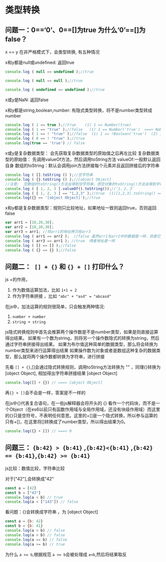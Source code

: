 # 类型转换

## 问题一：0==‘0’、0==[]为true 为什么‘0’==[]为false？

x == y 在非严格模式下，会类型转换, 有五种情况

x和y都是null或undefined: 返回true

```js
console.log ( null == undefined );//true

console.log ( null == null );//true

console.log ( undefined == undefined );//true
```

x或y是NaN: 返回false

x和y都是string,boolean,number: 有隐式类型转换，将不是number类型转成number

```js
console.log ( 1 == true );//true    (1) 1 == Number(true)
console.log ( 1 == "true" );//false   (1) 1 == Number('true')  ===> NaN
console.log ( 1 == ! "true" );//false  (1) 1 == !Boolean('true')  (2) 1 == !true  (3) 1 == false  (4)1 == Number(false) 
console.log ( 0 == ! "true" );//true 
console.log(true == 'true') // false
```

x或y是复杂数据类型： 会先获取复杂数据类型的原始值之后再左比较
	复杂数据类型的原始值： 先调用valueOf方法，然后调用toString方法
	valueOf:一般默认返回自身
	数组的toString：默认会调用join方法拼接每个元素并且返回拼接后的字符串

```js
console.log ( [].toString () );//空字符串 
console.log ( {}.toString () );//[object Object] 
//注意:  空数组的toString()方法会得到空字符串，而空对象的toString()方法会得到字符串[object Object] （注意第一个小写o，第二个大写O哟）  
console.log ( [ 1, 2, 3 ].valueOf().toString());//‘1，2，3’ 
console.log ( [ 1, 2, 3 ] == "1,2,3" );//true  (1)[1,2,3].toString() == '1,2,3'  (2)'1,2,3' == '1,2,3' 
console.log({} == '[object Object]');//true

```

x和y都是复杂数据类型：规则只比较地址，如果地址一致则返回true，否则返回false

```js
var arr1 = [10,20,30]; 
var arr2 = [10,20,30]; 
var arr3 = arr1; //将arr1的地址拷贝给arr3         
console.log ( arr1 == arr2 );  //false 虽然arr1与arr2中的数据是一样，但是它们两个不同的地址 
console.log ( arr3 == arr1 ); //true  两者地址是一样         
console.log ( [] == [] );//false 
console.log ( {} == {} );//false

```

## 问题二：` [] + {}`  和 `{} + []`  打印什么？

js +的作用，

1. 作为数值运算加法，比如 `1+1 = 2`
2. 作为字符串拼接 ，比如 `"abc" + "asd" = "abcasd"`

在js中，加法运算的规则很简单，只会触发两种情况:

1. `number + number`
2. `string + string`

js隐式转换规则中首先会推算两个操作数是不是number类型，如果是则直接运算得出结果。
如果有一个数为string，则将另一个操作数隐式的转换为string，然后通过字符串拼接得出结果。
如果为布尔值这种简单的数据类型，那么将会转换为number类型来进行运算得出结果
如果操作数为对象或者是数组这种复杂的数据类型，那么就将两个操作数都转换为字符串，进行拼接

先看 `[] + {}`,[]会通过隐式转换规则，调用toString方法转换为 "" ，同理{}转换为[object Object], 相加得出字符串拼接结果 [object Object]

```js
console.log([] + {}) // ===> [object Object]
```

再`{} + []`会不会是一样，答案是不一样的

在js中{}代表复合语句，在一些js解释器会将开头的 {} 看作一个代码块，而不是一个Object（在es6以前只有函数作用域与全局作用域，还没有块级作用域）而这里的{}只是空符号，不表明任何意思。这里的+[]是一个隐式转换，所以参与运算的只有+[]，在这里将[]转换成了number类型，所以得出结果为0。

```js
console.log({} + []) // ===> 0
```

## 问题三： `{b:42} > {b:41}` ,`{b:42}<{b:41}` ,`{b:42} == {b:41}`,`{b:42} >= {b:41}`

js比较：数值比较，字符串比较

对于["42"],会转换成"42"

```js
const a = [42]
const b = ["43"]
console.log(a < b) // true 
console.log(a < ["143"]) // false
```

看问题：{}会转换成字符串 ，为 [object Object]

```js
const a = {b: 42}
const b = {b: 41}
console.log(a > b) // false
console.log(a < b) // false
console.log(a == b) // false
console.log(a >= b) // true
```

为什么 `a >= b`,根据规范 `a >= b`会被处理成 `a<b`,然后将结果取反
